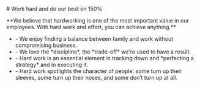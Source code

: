 <p class="orange"> 
 <span class="has-text-white">#</span>
  Work hard and do our best on 150%
  </p>
    <p class="violet has-text-weight-bold	monospace"><span class="has-text-white">**</span>We believe that hardworking is one of the most important value in our employees. With hard work and effort, you can achieve anything.<span class="has-text-white">**</span>
    </p>
<ul>
    <li>
     <span>-</span> 
    <span>We enjoy finding a balance between family and work without compromising business. </span>
    </li>
    <li>
    <span>-</span>
    <span> We love the *discipline*, the *trade-off* we're used to have a result.</span>
    </li>
    <li>
    <span>-</span>
    <span>Hard work is an essential element in tracking down and *perfecting a strategy* and in executing it.</span>
    </li>
    <li>
    <span>-</span>
     <span>Hard work spotlights the character of people: some turn up their sleeves, some turn up their noses, and some don’t turn up at all.</span>
     </li>
     <!--add new list item -->
</ul>